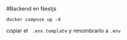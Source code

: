 #Backend en Nestjs
````
docker compose up -d

````

copiar el ``` .env.template``` y renombrarlo a ```.env```